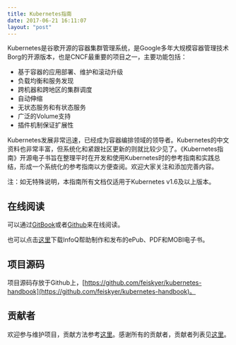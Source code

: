 ```yaml
---
title: Kubernetes指南
date: 2017-06-21 16:11:07
layout: "post"
---
```


Kubernetes是谷歌开源的容器集群管理系统，是Google多年大规模容器管理技术Borg的开源版本，也是CNCF最重要的项目之一，主要功能包括：

- 基于容器的应用部署、维护和滚动升级
- 负载均衡和服务发现
- 跨机器和跨地区的集群调度
- 自动伸缩
- 无状态服务和有状态服务
- 广泛的Volume支持
- 插件机制保证扩展性

Kubernetes发展非常迅速，已经成为容器编排领域的领导者。Kubernetes的中文资料也非常丰富，但系统化和紧跟社区更新的则就比较少见了。《Kubernetes指南》开源电子书旨在整理平时在开发和使用Kubernetes时的参考指南和实践总结，形成一个系统化的参考指南以方便查阅。欢迎大家关注和添加完善内容。

注：如无特殊说明，本指南所有文档仅适用于Kubernetes v1.6及以上版本。

## 在线阅读

可以通过[GitBook](https://feisky.gitbooks.io/kubernetes)或者[Github](https://github.com/feiskyer/kubernetes-handbook/blob/master/SUMMARY.md)来在线阅读。

也可以点击[这里](http://www.infoq.com/cn/minibooks/Kubernetes-handbook)下载InfoQ帮助制作和发布的ePub、PDF和MOBI电子书。

## 项目源码

项目源码存放于Github上，[https://github.com/feiskyer/kubernetes-handbook](https://github.com/feiskyer/kubernetes-handbook)。

## 贡献者

欢迎参与维护项目，贡献方法参考[这里](https://github.com/feiskyer/kubernetes-handbook/blob/master/CONTRIBUTING.md)。感谢所有的贡献者，贡献者列表见[这里](https://github.com/feiskyer/kubernetes-handbook/graphs/contributors)。

